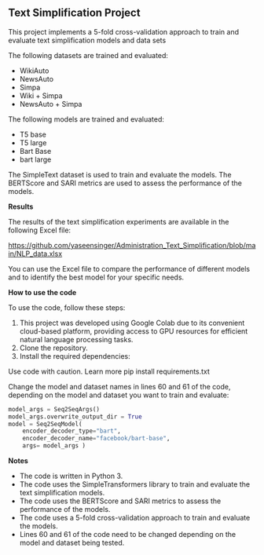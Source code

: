 ## Text Simplification Project

This project implements a 5-fold cross-validation approach to train and evaluate text simplification models and data sets 

The following datasets are trained and evaluated:
* WikiAuto
* NewsAuto
* Simpa
* Wiki + Simpa
* NewsAuto + Simpa
  
The following models are trained and evaluated:
* T5 base
* T5 large
* Bart Base
* bart large
  
The SimpleText dataset is used to train and evaluate the models. The BERTScore and SARI metrics are used to assess the performance of the models.

**Results**

The results of the text simplification experiments are available in the following Excel file:

https://github.com/yaseensinger/Administration_Text_Simplification/blob/main/NLP_data.xlsx

You can use the Excel file to compare the performance of different models and to identify the best model for your specific needs.

**How to use the code**

To use the code, follow these steps:

1. This project was developed using Google Colab due to its convenient cloud-based platform, providing access to GPU resources for efficient natural language processing tasks.
2. Clone the repository.
3. Install the required dependencies:

Use code with caution. Learn more
pip install requirements.txt

Change the model and dataset names in lines 60 and 61 of the code, depending on the model and dataset you want to train and evaluate:
```python
model_args = Seq2SeqArgs()
model_args.overwrite_output_dir = True
model = Seq2SeqModel(
    encoder_decoder_type="bart",
    encoder_decoder_name="facebook/bart-base",
    args= model_args )
```


**Notes**

* The code is written in Python 3.
* The code uses the SimpleTransformers library to train and evaluate the text simplification models.
* The code uses the BERTScore and SARI metrics to assess the performance of the models.
* The code uses a 5-fold cross-validation approach to train and evaluate the models.
* Lines 60 and 61 of the code need to be changed depending on the model and dataset being tested.

